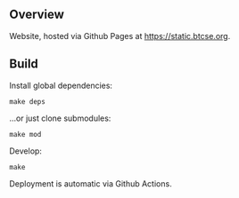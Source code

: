 ## Overview

Website, hosted via Github Pages at https://static.btcse.org.

## Build

Install global dependencies:

    make deps

...or just clone submodules:

    make mod

Develop:

    make

Deployment is automatic via Github Actions.
